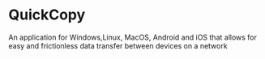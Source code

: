 # QuickCopy
An application for Windows,Linux, MacOS, Android and iOS that allows for easy and frictionless data transfer between devices on a network
